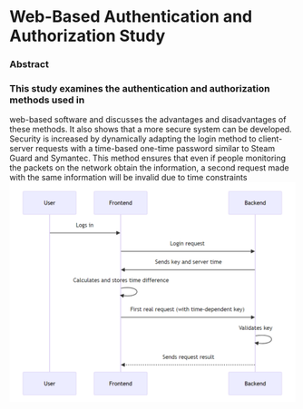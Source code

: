 # Web-Based Authentication and Authorization Study
### Abstract
### This study examines the authentication and authorization methods used in 
web-based software and discusses the advantages and disadvantages of these methods. It also 
shows that a more secure system can be developed. Security is increased by dynamically 
adapting the login method to client-server requests with a time-based one-time password 
similar to Steam Guard and Symantec. This method ensures that even if people monitoring the 
packets on the network obtain the information, a second request made with the same 
information will be invalid due to time constraints
![alt text](img.png)
